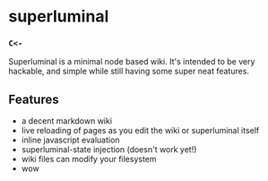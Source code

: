 # superluminal
### `C<-`
Superluminal is a minimal node based wiki. It's intended to be very hackable, and simple while still having some super neat features. 

## Features
 - a decent markdown wiki
 - live reloading of pages as you edit the wiki or superluminal itself
 - inline javascript evaluation
 - superluminal-state injection (doesn't work yet!)
 - wiki files can modify your filesystem
 - wow
